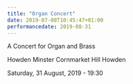 ```yaml
---
title: "Organ Concert"
date: 2019-07-08T10:45:47+01:00
performancedate: 2019-08-31
---
```


A Concert for Organ and Brass

Howden Minster
Cornmarket Hill
Howden


Saturday, 31 August, 2019 - 19:30
